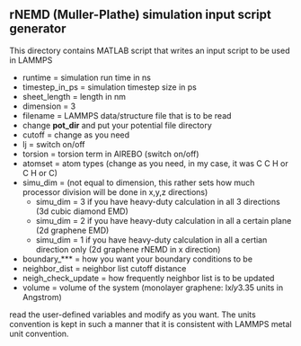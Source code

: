 ## rNEMD (Muller-Plathe) simulation input script generator

This directory contains MATLAB script that writes an input script to be used in LAMMPS

* runtime = simulation run time in ns
* timestep_in_ps = simulation timestep size in ps
* sheet_length = length in nm
* dimension = 3
* filename = LAMMPS data/structure file that is to be read
* change **pot_dir** and put your potential file directory
* cutoff = change as you need
* lj = switch on/off
* torsion = torsion term in AIREBO (switch on/off)
* atomset = atom types (change as you need, in my case, it was C C H or C H or C)
* simu_dim = (not equal to dimension, this rather sets how much processor division will be done in x,y,z directions)
	* simu_dim = 3 if you have heavy-duty calculation in all 3 directions (3d cubic diamond EMD)
	* simu_dim = 2 if you have heavy-duty calculation in all a certain plane (2d graphene EMD)
	* simu_dim = 1 if you have heavy-duty calculation in all a certian direction only (2d graphene rNEMD in x direction)
* boundary_*** = how you want your boundary conditions to be
* neighbor_dist = neighbor list cutoff distance
* neigh_check_update = how frequently neighbor list is to be updated
* volume = volume of the system (monolayer graphene: lx*ly*3.35 units in Angstrom)

read the user-defined variables and modify as you want. The units convention is kept in such a manner that it is consistent with LAMMPS metal unit convention.

